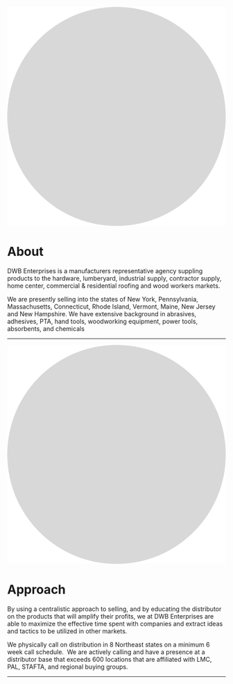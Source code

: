 ![Placeholder](/images/illustration_placeholder.svg)

# About

DWB Enterprises is a manufacturers representative agency suppling products to the hardware, lumberyard, industrial supply, contractor supply, home center, commercial & residential roofing and wood workers markets.

We are presently selling into the states of New York, Pennsylvania, Massachusetts, Connecticut, Rhode Island, Vermont, Maine, New Jersey and New Hampshire. We have extensive background in abrasives, adhesives, PTA, hand tools, woodworking equipment, power tools, absorbents, and chemicals

***

![Placeholder](/images/illustration_placeholder.svg)

# Approach 

By using a centralistic approach to selling, and by educating the distributor on the products that will amplify their profits, we at DWB Enterprises are able to maximize the effective time spent with companies and extract ideas and tactics to be utilized in other markets.

We physically call on distribution in 8 Northeast states on a minimum 6 week call schedule.  We are actively calling and have a presence at a distributor base that exceeds 600 locations that are affiliated with LMC, PAL, STAFTA, and regional buying groups.


***
